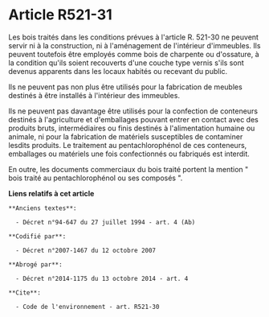 # Article R521-31

Les bois traités dans les conditions prévues à l'article R. 521-30 ne peuvent servir ni à la construction, ni à l'aménagement
de l'intérieur d'immeubles. Ils peuvent toutefois être employés comme bois de charpente ou d'ossature, à la condition qu'ils
soient recouverts d'une couche type vernis s'ils sont devenus apparents dans les locaux habités ou recevant du public. 

Ils ne peuvent pas non plus être utilisés pour la fabrication de meubles destinés à être installés à l'intérieur des
immeubles. 

Ils ne peuvent pas davantage être utilisés pour la confection de conteneurs destinés à l'agriculture et d'emballages pouvant
entrer en contact avec des produits bruts, intermédiaires ou finis destinés à l'alimentation humaine ou animale, ni pour la
fabrication de matériels susceptibles de contaminer lesdits produits. Le traitement au pentachlorophénol de ces conteneurs,
emballages ou matériels une fois confectionnés ou fabriqués est interdit. 

En outre, les documents commerciaux du bois traité portent la mention " bois traité au pentachlorophénol ou ses composés ".

**Liens relatifs à cet article**

	**Anciens textes**:

	  - Décret n°94-647 du 27 juillet 1994 - art. 4 (Ab)

	**Codifié par**:

	  - Décret n°2007-1467 du 12 octobre 2007

	**Abrogé par**:

	  - Décret n°2014-1175 du 13 octobre 2014 - art. 4

	**Cite**:

	  - Code de l'environnement - art. R521-30
